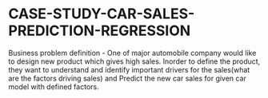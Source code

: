 # CASE-STUDY-CAR-SALES-PREDICTION-REGRESSION
Business problem definition - One of major automobile company would like to design new product which gives high sales. Inorder to define the product, they want to understand and identify important drivers for the sales(what are the factors driving sales) and Predict the new car sales for given car model with defined factors.

